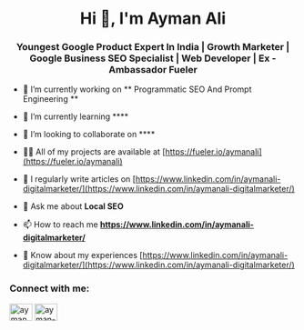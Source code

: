 <h1 align="center">Hi 👋, I'm Ayman Ali</h1>
<h3 align="center">Youngest Google Product Expert In India | Growth Marketer | Google Business SEO Specialist | Web Developer | Ex - Ambassador Fueler </h3>

- 🔭 I’m currently working on ** Programmatic SEO And Prompt Engineering **

- 🌱 I’m currently learning ****

- 👯 I’m looking to collaborate on ****

- 👨‍💻 All of my projects are available at [https://fueler.io/aymanali](https://fueler.io/aymanali)

- 📝 I regularly write articles on [https://www.linkedin.com/in/aymanali-digitalmarketer/](https://www.linkedin.com/in/aymanali-digitalmarketer/)

- 💬 Ask me about **Local SEO**

- 📫 How to reach me **https://www.linkedin.com/in/aymanali-digitalmarketer/**

- 📄 Know about my experiences [https://www.linkedin.com/in/aymanali-digitalmarketer/](https://www.linkedin.com/in/aymanali-digitalmarketer/)

<h3 align="left">Connect with me:</h3>
<p align="left">
<a href="https://twitter.com/ayman_ali09" target="blank"><img align="center" src="https://raw.githubusercontent.com/rahuldkjain/github-profile-readme-generator/master/src/images/icons/Social/twitter.svg" alt="ayman_ali09" height="30" width="40" /></a>
<a href="https://linkedin.com/in/ayman-ali-digitalmarketer" target="blank"><img align="center" src="https://raw.githubusercontent.com/rahuldkjain/github-profile-readme-generator/master/src/images/icons/Social/linked-in-alt.svg" alt="ayman-ali-digitalmarketer" height="30" width="40" /></a>
</p>
